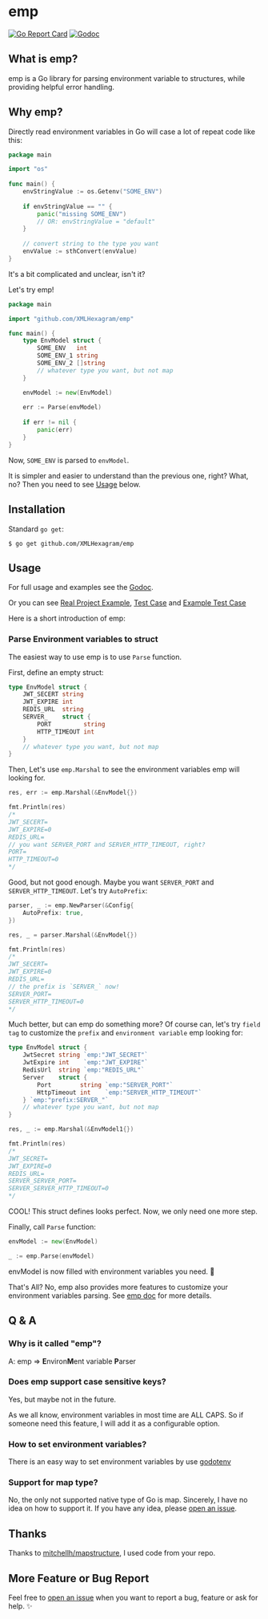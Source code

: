 # emp 

[![Go Report Card](https://goreportcard.com/badge/github.com/XMLHexagram/emp)](https://goreportcard.com/report/github.com/XMLHexagram/emp)
[![Godoc](https://godoc.org/github.com/XMLHexagram/emp?status.svg)](https://pkg.go.dev/github.com/XMLHexagram/emp)

## What is emp?

emp is a Go library for parsing environment variable to structures, while providing helpful error handling.

## Why emp?

Directly read environment variables in Go will case a lot of repeat code like this:

```go
package main

import "os"
    
func main() {
    envStringValue := os.Getenv("SOME_ENV")
	
    if envStringValue == "" {
        panic("missing SOME_ENV") 
        // OR: envStringValue = "default"
    }
    
    // convert string to the type you want
    envValue := sthConvert(envValue)
}    
```

It's a bit complicated and unclear, isn't it?

Let's try emp!

```go
package main

import "github.com/XMLHexagram/emp"

func main() {
    type EnvModel struct {
        SOME_ENV   int
        SOME_ENV_1 string
        SOME_ENV_2 []string
        // whatever type you want, but not map
    }

    envModel := new(EnvModel)
    
    err := Parse(envModel)
    
    if err != nil {
        panic(err)
    }
}
```

Now, `SOME_ENV` is parsed to `envModel`.

It is simpler and easier to understand than the previous one, right?
What, no? Then you need to see [Usage](#Usage) below.

## Installation

Standard `go get`:

```
$ go get github.com/XMLHexagram/emp
```

## Usage

For full usage and examples see the [Godoc](http://godoc.org/github.com/XMLHexagram/emp).

Or you can see [Real Project Example](https://github.com/XMLHexagram/emp/tree/main/example),
[Test Case](https://github.com/XMLHexagram/emp/blob/main/emp_test.go) and
[Example Test Case](https://github.com/XMLHexagram/emp/blob/main/emp_example_test.go)

Here is a short introduction of emp:

### Parse Environment variables to struct

The easiest way to use emp is to use `Parse` function.

First, define an empty struct:

```go
type EnvModel struct {
    JWT_SECERT string
    JWT_EXPIRE int
    REDIS_URL  string
    SERVER_    struct {
        PORT         string
        HTTP_TIMEOUT int
    } 
    // whatever type you want, but not map
}
```

Then, Let's use `emp.Marshal` to see the environment variables emp will looking for.

```go
res, err := emp.Marshal(&EnvModel{})

fmt.Println(res)
/*
JWT_SECERT=
JWT_EXPIRE=0
REDIS_URL=
// you want SERVER_PORT and SERVER_HTTP_TIMEOUT, right?
PORT=
HTTP_TIMEOUT=0
*/
```

Good, but not good enough. Maybe you want `SERVER_PORT` and `SERVER_HTTP_TIMEOUT`.
Let's try `AutoPrefix`:

```go
parser, _ := emp.NewParser(&Config{
    AutoPrefix: true,
})

res, _ = parser.Marshal(&EnvModel{})

fmt.Println(res)
/*
JWT_SECERT=
JWT_EXPIRE=0
REDIS_URL=
// the prefix is `SERVER_` now!
SERVER_PORT=
SERVER_HTTP_TIMEOUT=0
*/
```

Much better, but can emp do something more?
Of course can, let's try `field tag` to customize the `prefix` and `environment variable` emp looking for:

```go
type EnvModel struct {
    JwtSecret string `emp:"JWT_SECRET"`
    JwtExpire int    `emp:"JWT_EXPIRE"`
    RedisUrl  string `emp:"REDIS_URL"`
    Server    struct {
        Port        string `emp:"SERVER_PORT"`
        HttpTimeout int    `emp:"SERVER_HTTP_TIMEOUT"`
    } `emp:"prefix:SERVER_"`
    // whatever type you want, but not map
}

res, _ := emp.Marshal(&EnvModel1{})

fmt.Println(res)
/*
JWT_SECRET=
JWT_EXPIRE=0
REDIS_URL=
SERVER_SERVER_PORT=
SERVER_SERVER_HTTP_TIMEOUT=0
*/
```

COOL! This struct defines looks perfect. Now, we only need one more step.

Finally, call `Parse` function:

```go
envModel := new(EnvModel)

_ := emp.Parse(envModel)
```

envModel is now filled with environment variables you need. 🎉

That's All? No, emp also provides more features to customize your environment variables parsing.
See [emp doc](https://godoc.org/github.com/XMLHexagram/emp) for more details.

## Q & A

### Why is it called "emp"?

A: emp => **E**nviron**M**ent variable **P**arser

### Does emp support case sensitive keys?

Yes, but maybe not in the future.

As we all know, environment variables in most time are ALL CAPS. So if someone need this feature, I will add it as a 
configurable option.

### How to set environment variables?

There is an easy way to set environment variables by use [godotenv](https://github.com/joho/godotenv)

### Support for map type?

No, the only not supported native type of Go is map. Sincerely, I have no idea on how to support it.
If you have any idea, please [open an issue](https://github.com/XMLHexagram/emp/issues/new).

## Thanks

Thanks to [mitchellh/mapstructure](https://github.com/mitchellh/mapstructure), I used code from your repo.

## More Feature or Bug Report

Feel free to [open an issue](https://github.com/XMLHexagram/emp/issues/new) when you want to report a bug, feature 
or ask for help. ✨